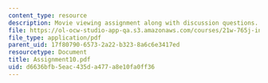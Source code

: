```yaml
---
content_type: resource
description: Movie viewing assignment along with discussion questions.
file: https://ol-ocw-studio-app-qa.s3.amazonaws.com/courses/21w-765j-interactive-and-non-linear-narrative-theory-and-practice-spring-2004/d6636bfb5eac435da477a8e10fa0ff36_Assignment10.pdf
file_type: application/pdf
parent_uid: 17f80790-6573-2a22-b323-8a6c6e3417ed
resourcetype: Document
title: Assignment10.pdf
uid: d6636bfb-5eac-435d-a477-a8e10fa0ff36
---
```

